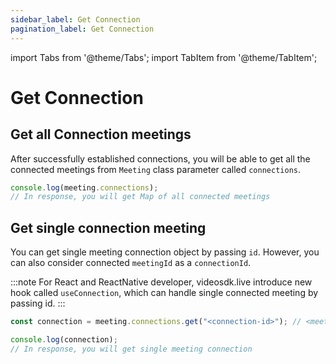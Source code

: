 ```yaml
---
sidebar_label: Get Connection
pagination_label: Get Connection
---
```


import Tabs from '@theme/Tabs';
import TabItem from '@theme/TabItem';

# Get Connection

## Get all Connection meetings

After successfully established connections, you will be able to get all the connected meetings from `Meeting` class parameter called `connections`.

```js
console.log(meeting.connections);
// In response, you will get Map of all connected meetings
```

## Get single connection meeting

You can get single meeting connection object by passing `id`.
However, you can also consider connected `meetingId` as a `connectionId`.

:::note
For React and ReactNative developer, videosdk.live introduce new hook called `useConnection`, which can handle single connected meeting by passing id.
:::

```js
const connection = meeting.connections.get("<connection-id>"); // <meeting-id> || <connection-id>

console.log(connection);
// In response, you will get single meeting connection
```
